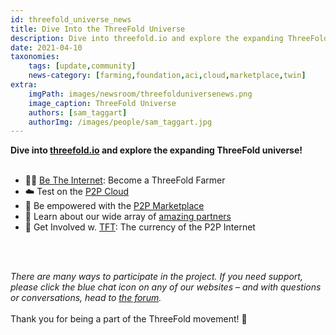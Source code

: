```yaml
---
id: threefold_universe_news
title: Dive Into the ThreeFold Universe
description: Dive into threefold.io and explore the expanding ThreeFold universe!
date: 2021-04-10
taxonomies:
    tags: [update,community]
    news-category: [farming,foundation,aci,cloud,marketplace,twin]
extra:
    imgPath: images/newsroom/threefolduniversenews.png
    image_caption: ThreeFold Universe
    authors: [sam_taggart]
    authorImg: /images/people/sam_taggart.jpg
---
```


**Dive into [threefold.io](https://threefold.io) and explore the expanding ThreeFold universe!**
<br/>
<br/>

- 👩‍🌾 [Be The Internet](https://threefold.io/farming): Become a ThreeFold Farmer
- ☁️ Test on the [P2P Cloud](https://threefold.io/cloud)
- 🛒 Be empowered with the [P2P Marketplace](https://threefold.io/marketplace)
- 🤝 Learn about our wide array of [amazing partners](https://threefold.io/partners)
- 🔄 Get Involved w. [TFT](https://threefold.io/token): The currency of the P2P Internet
<br/>
<br/>

*There are many ways to participate in the project. If you need support, please click the blue chat icon on any of our websites – and with questions or conversations, head to [the forum](https://forum.threefold.io/).*
<br/>
<br/>
Thank you for being a part of the ThreeFold movement! 🙏
